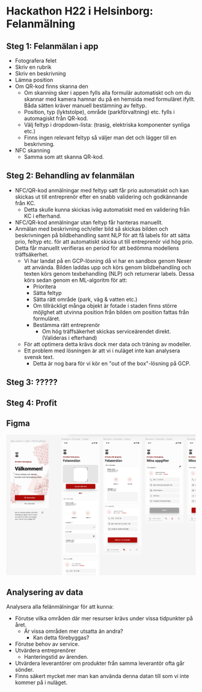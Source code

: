 # Hackathon H22 i Helsinborg: Felanmälning
## Steg 1: Felanmälan i app
* Fotografera felet
* Skriv en rubrik
* Skriv en beskrivning
* Lämna position 
* Om QR-kod finns skanna den
  * Om skanning sker i appen fylls alla formulär automatiskt och om du skannar med kamera hamnar du på en hemsida med formuläret ifyllt. Båda sätten kräver manuell bestämning av feltyp.
  * Position, typ (lyktstolpe), område (parkförvaltning) etc. fylls i automagiskt från QR-kod.
  * Välj feltyp i dropdown-lista: (trasig, elektriska komponenter synliga etc.)
  * Finns ingen relevant feltyp så väljer man det och lägger till en beskrivning.
* NFC skanning
  * Samma som att skanna QR-kod.

## Steg 2: Behandling av felanmälan
* NFC/QR-kod anmälningar med feltyp satt får prio automatiskt och kan skickas ut till entreprenör efter en snabb validering och godkännande från KC.
  * Detta skulle kunna skickas iväg automatiskt med en validering från KC i efterhand.
* NFC/QR-kod anmälningar utan feltyp får hanteras manuellt.
* Anmälan med beskrivning och/eller bild så skickas bilden och beskrivningen på bildbehandling samt NLP för att få labels för att sätta prio, feltyp etc. för att automatiskt skicka ut till entreprenör vid hög prio. Detta får manuellt verifieras en period för att bedömma modellens träffsäkerhet.
  * Vi har landat på en GCP-lösning då vi har en sandbox genom Nexer att använda. Bilden laddas upp och körs genom bildbehandling och texten körs genom texbehandling (NLP) och returnerar labels. Dessa körs sedan genom en ML-algoritm för att:
    * Prioritera
    * Sätta feltyp
    * Sätta rätt område (park, väg & vatten etc.)
    * Om tillräckligt många objekt är fotade i staden finns större möjlghet att utvinna position från bilden om position fattas från formuläret.
    * Bestämma rätt entreprenör
      * Om hög träffsäkerhet skickas serviceärendet direkt. (Valideras i efterhand)
  * För att optimera detta krävs dock mer data och träning av modeller.
  * Ett problem med lösningen är att vi i nuläget inte kan analysera svensk text. 
    * Detta är nog bara för vi kör en "out of the box"-lösning på GCP.

## Steg 3: ?????
## Steg 4: Profit

## Figma
![Figma Länk](/figma/figma_mockup.png)

## Analysering av data
Analysera alla felänmälningar för att kunna:
* Förutse vilka områden där mer resurser krävs under vissa tidpunkter på året.
  * Är vissa områden mer utsatta än andra?
    * Kan detta förebyggas?
* Förutse behov av service.
* Utvärdera entreprenörer
  * Hanteringstid av ärenden.
* Utvärdera leverantörer om produkter från samma leverantör ofta går sönder.
* Finns säkert mycket mer man kan använda denna datan till som vi inte kommer på i nuläget.
